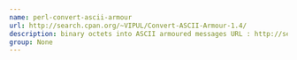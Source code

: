 ```yaml
---
name: perl-convert-ascii-armour
url: http://search.cpan.org/~VIPUL/Convert-ASCII-Armour-1.4/
description: binary octets into ASCII armoured messages URL : http://search.cpan.org/~VIPUL/Convert-ASCII-Armour-1.4/ Groups : None
group: None
---
```

